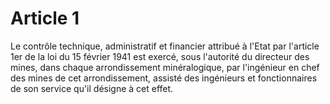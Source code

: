 # Article 1

Le contrôle technique, administratif et financier attribué à l'Etat par l'article 1er de la loi du 15 février 1941 est exercé, sous l'autorité du directeur des mines, dans chaque arrondissement minéralogique, par l'ingénieur en chef des mines de cet arrondissement, assisté des ingénieurs et fonctionnaires de son service qu'il désigne à cet effet.
